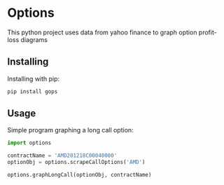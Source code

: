# Options
This python project uses data from yahoo finance to graph option profit-loss diagrams

## Installing
Installing with pip:
```bash
pip install gops
```

## Usage
Simple program graphing a long call option:
```python
import options

contractName = 'AMD201218C00040000'
optionObj = options.scrapeCallOptions('AMD')

options.graphLongCall(optionObj, contractName)
```
